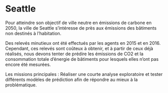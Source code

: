 # Seattle
Pour atteindre son objectif de ville neutre en émissions de carbone en 2050, la ville de Seattle s’intéresse de près aux émissions des bâtiments non destinés à l’habitation.

Des relevés minutieux ont été effectués par les agents en 2015 et en 2016. Cependant, ces relevés sont coûteux à obtenir, et à partir de ceux déjà réalisés, nous devons tenter de prédire les émissions de CO2 et la consommation totale d’énergie de bâtiments pour lesquels elles n’ont pas encore été mesurées.

Les missions principales : Réaliser une courte analyse exploratoire et tester différents modèles de prédiction afin de répondre au mieux à la problématique.
